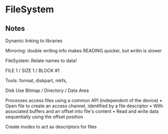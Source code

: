 # FileSystem

Notes
-

Dynamic linking to libraries

Mirroring: double writing info makes READING quicker,
but writin is slower

FileSystem:
Relate names to data!

FILE 1 / SIZE 1 / BLOCK #1

Tools: format, diskpart, mkfs,

Disk Use Bitmap / Directory / Data Area


Processes access files using a common API
(independent of the device)
• Open file to create an access channel, identified by a file
descriptor
• With associated buffers and an offset into file's content
• Read and write data sequentially using the offset
position

Create inodes to act as descriptors for files

